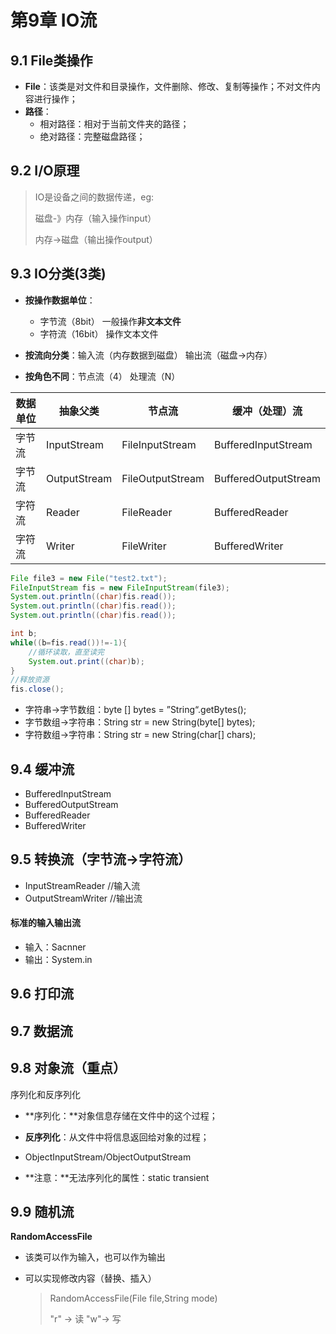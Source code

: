 # 第9章 IO流

## 9.1 File类操作

- **File**：该类是对文件和目录操作，文件删除、修改、复制等操作；不对文件内容进行操作；
- **路径**：
  - 相对路径：相对于当前文件夹的路径；
  - 绝对路径：完整磁盘路径；





## 9.2 I/O原理

> IO是设备之间的数据传递，eg: 
>
> 磁盘-》内存（输入操作input）
>
> 内存->磁盘（输出操作output）



## 9.3 IO分类(3类)

- **按操作数据单位**：
  - 字节流（8bit）     一般操作**非文本文件**
  - 字符流（16bit）   操作文本文件

- **按流向分类**：输入流（内存数据到磁盘）    输出流（磁盘->内存）

- **按角色不同**：节点流（4）    处理流（N）

| 数据单位 | 抽象父类     | 节点流           | 缓冲（处理）流       |
| -------- | ------------ | ---------------- | -------------------- |
| 字节流   | InputStream  | FileInputStream  | BufferedInputStream  |
| 字节流   | OutputStream | FileOutputStream | BufferedOutputStream |
| 字符流   | Reader       | FileReader       | BufferedReader       |
| 字符流   | Writer       | FileWriter       | BufferedWriter       |

```java
File file3 = new File("test2.txt");
FileInputStream fis = new FileInputStream(file3);
System.out.println((char)fis.read());
System.out.println((char)fis.read());
System.out.println((char)fis.read());

int b;
while((b=fis.read())!=-1){
    //循环读取，直至读完
    System.out.print((char)b);
}
//释放资源
fis.close();
```



- 字符串->字节数组：byte [] bytes = ”String“.getBytes();
- 字节数组->字符串：String str = new String(byte[] bytes);
- 字符数组->字符串：String str = new String(char[] chars);



## 9.4 缓冲流

- BufferedInputStream
- BufferedOutputStream
- BufferedReader
- BufferedWriter







## 9.5 转换流（字节流->字符流）

- InputStreamReader   //输入流
- OutputStreamWriter //输出流



#### 标准的输入输出流

- 输入：Sacnner
- 输出：System.in





## 9.6 打印流







## 9.7 数据流









## 9.8 对象流（重点）

序列化和反序列化

- **序列化：**对象信息存储在文件中的这个过程；
- **反序列化**：从文件中将信息返回给对象的过程；

- ObjectInputStream/ObjectOutputStream
- **注意：**无法序列化的属性：static transient







## 9.9 随机流

**RandomAccessFile**

- 该类可以作为输入，也可以作为输出

- 可以实现修改内容（替换、插入）

  > RandomAccessFile(File file,String mode)
  >
  > "r" -> 读      "w"-> 写